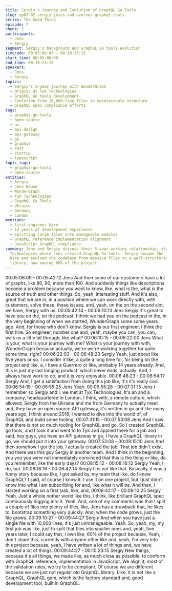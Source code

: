 ```yaml
---
title: Sergiy's Journey and Evolution of GraphQL Go Tools
slug: ep07-02-sergiy-joins-and-evolves-graphql-tools
series: The Good Thing
episode: 7
chunk: 2
participants:
  - Jens
  - Sergiy
segment: Sergiy's background and GraphQL Go tools evolution
timecode: 00:05:06:09 – 00:10:23:15
start_time: 00:05:06:09
end_time: 00:10:23:15
speakers:
  - Jens
  - Sergiy
topics:
  - Sergiy's 5-year journey with WunderGraph
  - Origins at Tyk Technologies
  - GraphQL Go tools development
  - Evolution from 10,000-line files to maintainable structure
  - GraphQL spec compliance efforts
tags:
  - graphql-go-tools
  - open-source
  - ai
  - api-design
  - api-gateway
  - go
  - graphql
  - rest
  - startup
  - typescript
topic_tags:
  - graphql-go-tools
  - open-source
entities:
  - Sergiy
  - Jens Neuse
  - WunderGraph
  - Tyk Technologies
  - GraphQL Go Tools
  - Ukraine
  - Germany
  - London
mentions:
  - first engineer hire
  - 14 years of development experience
  - splitting large files into manageable modules
  - GraphQL reference implementation alignment
  - JavaScript GraphQL compliance
summary: Jens and Sergiy discuss their 5-year working relationship, starting at Tyk
  Technologies where Jens created GraphQL Go tools. Sergiy became the first engineer
  hire and evolved the codebase from massive files to a well-structured, GraphQL spec-compliant
  library, now owning 60% of the project.
---
```


00:05:06:09 - 00:05:42:12
Jens
And then some of our customers have a lot of graphs, like 80, 90, more than 100. And suddenly
things like descriptions become a problem because you want to know, like, what is the, what is
the source of truth and other things. So, yeah, interesting stuff. And it's also, great that we are
in, in a position where we can work directly with, with customers, solve these, these issues, and,
yeah, on the on the second slot, we have, Sergiy with us.
00:05:42:14 - 00:06:10:13
Jens
Sergiy it's great to have you on the, on the podcast. I think we had you on the podcast in the, in
the very beginning of when we started, WunderGraph some some years ago. And, for those
who don't know, Sergiy is our first engineer. I think the first hire. So engineer, number one and,
yeah, maybe you can, you can, walk us a little bit through, like what?
00:06:10:15 - 00:06:22:00
Jens
What is your, what is your journey with me? What is your journey with with, WunderGraph
because actually, we're we're working together for quite some time, right?
00:06:22:03 - 00:06:48:23
Sergiy
Yeah, just about like five years or so. I consider it like, a quite a long time for, for being on the
project and like, a, I have a Guerrero or like, probably 14 years already. And, this is just my last
longing product, which never ends, actually. And, I always have work to do, and it is very
enjoyable.
00:06:48:23 - 00:06:54:17
Sergiy
And, I get a satisfaction from doing this job like, it's it's really cool.
00:06:54:19 - 00:06:55:25
Jens
Yeah.
00:06:55:28 - 00:07:31:15
Jens
I remember so Sergiy and I, we met at Tyk Technologies. It's an and a company, headquartered
in London, I think, with, a remote culture, which allowed, Sergiy from the Ukraine and me from
Germany to actually meet and, they have an open source API gateway, it's written in go and like
many years ago, I think around 2018, I wanted to dive into the world of, of GraphQL and build
some tooling.
00:07:31:15 - 00:07:53:08
Jens
And I saw that there is not so much tooling for GraphQL and go. So I created GraphQL go tools,
and I took it and went to to Tyk and applied there for a job and said, hey guys, you have an API
gateway in go, I have a GraphQL library in go, we should put it into your gateway.
00:07:53:08 - 00:08:15:10
Jens
And then somehow I got the job. I actually created the job. That job didn't exist. And there was
this guy Sergiy in another team. And I think in the beginning, you you you were not immediately
convinced that this is the thing or like, do you remember, like the early days?
00:08:15:12 - 00:08:16:12
Sergiy
Yeah, I do, but.
00:08:18:16 - 00:08:42:14
Sergiy
It is not like that. Basically, it was a funny story because like, I got asked by, my team that like,
do I know GraphQL? I said, of course I know it. I use it on one project, but I just didn't know into
what I am subscribing for and, like what it will be. And then, I started working on a first task, like,
and,
00:08:42:17 - 00:09:10:25
Sergiy
Yeah. Just a whole nother world like this, I think, like brilliant GraphQL spec continuously
digging into it. Yeah. And, one of my comments was that I split a couple of files into plenty of
files, like, Jens has a drawback that, he likes to, bootstrap something very quickly. And, when
the code grows, just the file grows.
00:09:10:27 - 00:09:44:27
Sergiy
And when you have just a single file with 10,000 lines, it's just unmanageable. Yeah. So, yeah,
my, my first job was like, just to split that files into smaller ones and, yeah, five years later, I
could say that, I own like, 60% of the project because, Yeah, I don't share this, currently with
anyone other like and, yeah, I'm very into this project because, yeah, I have written a lot of
things and, we have created a lot of things.
00:09:44:27 - 00:10:23:15
Sergiy
New things, because it's all things, we made like, as much close as possible, to conform with
GraphQL reference, implementation in JavaScript. We align it, most of the validation rules, we
try to be compliant. Of course we are different because we are just not regular old GraphQL
library. Like, it is not like a GraphQL, GraphQL gem, which is the factory standard and, good
development tool, built in GraphQL.